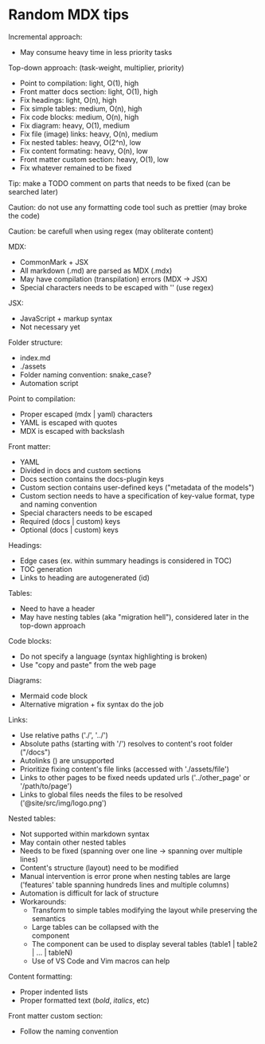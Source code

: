 # Random MDX tips

Incremental approach:
- May consume heavy time in less priority tasks

Top-down approach: (task-weight, multiplier, priority)
- Point to compilation: light, O(1), high
- Front matter docs section: light, O(1), high
- Fix headings: light, O(n), high
- Fix simple tables: medium, O(n), high
- Fix code blocks: medium, O(n), high
- Fix diagram: heavy, O(1), medium
- Fix file (image) links: heavy, O(n), medium
- Fix nested tables: heavy, O(2^n), low
- Fix content formating: heavy, O(n), low
- Front matter custom section: heavy, O(1), low
- Fix whatever remained to be fixed

Tip: make a TODO comment on parts that needs to be fixed (can be searched later)

Caution: do not use any formatting code tool such as prettier (may broke the code)

Caution: be carefull when using regex (may obliterate content)

MDX:
- CommonMark + JSX
- All markdown (.md) are parsed as MDX (.mdx)
- May have compilation (transpilation) errors (MDX -> JSX)
- Special characters needs to be escaped with '\' (use regex)

JSX:
- JavaScript + markup syntax
- Not necessary yet

Folder structure:
- index.md
- ./assets
- Folder naming convention: snake_case?
- Automation script

Point to compilation:
- Proper escaped (mdx | yaml) characters
- YAML is escaped with quotes
- MDX is escaped with backslash

Front matter:
- YAML
- Divided in docs and custom sections
- Docs section contains the docs-plugin keys
- Custom section contains user-defined keys ("metadata of the models")
- Custom section needs to have a specification of key-value format, type and naming convention
- Special characters needs to be escaped
- Required (docs | custom) keys
- Optional (docs | custom) keys

Headings:
- Edge cases (ex. within summary headings is considered in TOC)
- TOC generation
- Links to heading are autogenerated (id)

Tables:
- Need to have a header
- May have nesting tables (aka "migration hell"), considered later in the top-down approach

Code blocks:
- Do not specify a language (syntax highlighting is broken)
- Use "copy and paste" from the web page

Diagrams:
- Mermaid code block
- Alternative migration + fix syntax do the job

Links:
- Use relative paths ('./', '../')
- Absolute paths (starting with '/') resolves to content's root folder ("/docs")
- Autolinks (<url>) are unsupported
- Prioritize fixing content's file links (accessed with './assets/file')
- Links to other pages to be fixed needs updated urls ('../other_page' or '/path/to/page')
- Links to global files needs the files to be resolved ('@site/src/img/logo.png')

Nested tables:
- Not supported within markdown syntax
- May contain other nested tables
- Needs to be fixed (spanning over one line -> spanning over multiple lines)
- Content's structure (layout) need to be modified
- Manual intervention is error prone when nesting tables are large ('features' table spanning hundreds lines and multiple columns)
- Automation is difficult for lack of structure
- Workarounds:
  - Transform to simple tables modifying the layout while preserving the semantics
  - Large tables can be collapsed with the <Summary /> component
  - The <Tabs /> component can be used to display several tables (table1 | table2 | ... | tableN)
  - Use of VS Code and Vim macros can help

Content formatting:
- Proper indented lists
- Proper formatted text (*bold*, _italics_, etc)

Front matter custom section:
- Follow the naming convention
